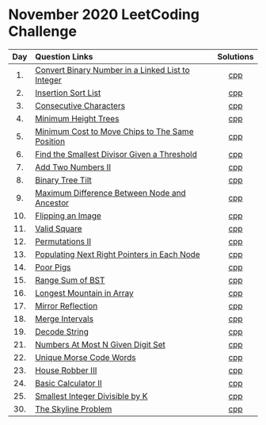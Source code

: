# November 2020 LeetCoding Challenge

| Day | Question Links                                                                                                                                                           |                                      Solutions                                       |
| :-: | :----------------------------------------------------------------------------------------------------------------------------------------------------------------------- | :----------------------------------------------------------------------------------: |
| 1.  | [Convert Binary Number in a Linked List to Integer](https://leetcode.com/explore/featured/card/november-leetcoding-challenge/564/week-1-november-1st-november-7th/3516/) | [cpp](./01.%20Convert%20Binary%20Number%20in%20a%20Linked%20List%20to%20Integer.cpp) |
| 2.  | [Insertion Sort List](https://leetcode.com/explore/challenge/card/november-leetcoding-challenge/564/week-1-november-1st-november-7th/3517/)                              |                      [cpp](./02.%20Insertion%20Sort%20List.cpp)                      |
| 3.  | [Consecutive Characters](https://leetcode.com/explore/challenge/card/november-leetcoding-challenge/564/week-1-november-1st-november-7th/3518/)                           |                     [cpp](./03.%20Consecutive%20Characters.cpp)                      |
| 4.  | [Minimum Height Trees](https://leetcode.com/explore/challenge/card/november-leetcoding-challenge/564/week-1-november-1st-november-7th/3519/)                             |                     [cpp](./04.%20Minimum%20Height%20Trees.cpp)                      |
| 5.  | [Minimum Cost to Move Chips to The Same Position](https://leetcode.com/explore/challenge/card/november-leetcoding-challenge/564/week-1-november-1st-november-7th/3520/)  |  [cpp](./05.%20Minimum%20Cost%20to%20Move%20Chips%20to%20The%20Same%20Position.cpp)  |
| 6.  | [Find the Smallest Divisor Given a Threshold](https://leetcode.com/explore/challenge/card/november-leetcoding-challenge/564/week-1-november-1st-november-7th/3521/)      |      [cpp](./06.%20Find%20the%20Smallest%20Divisor%20Given%20a%20Threshold.cpp)      |
| 7.  | [Add Two Numbers II](https://leetcode.com/explore/challenge/card/november-leetcoding-challenge/564/week-1-november-1st-november-7th/3522/)                               |                     [cpp](./07.%20Add%20Two%20Numbers%20II.cpp)                      |
| 8.  | [Binary Tree Tilt](https://leetcode.com/explore/challenge/card/november-leetcoding-challenge/565/week-2-november-8th-november-14th/3524/)                                |                       [cpp](./08.%20Binary%20Tree%20Tilt.cpp)                        |
| 9.  | [Maximum Difference Between Node and Ancestor](https://leetcode.com/explore/challenge/card/november-leetcoding-challenge/565/week-2-november-8th-november-14th/3524/)    |      [cpp](./09.%20Maximum%20Difference%20Between%20Node%20and%20Ancestor.cpp)       |
| 10. | [Flipping an Image](https://leetcode.com/explore/challenge/card/november-leetcoding-challenge/565/week-2-november-8th-november-14th/3526/)                               |                       [cpp](./10.%20Flipping%20an%20Image.cpp)                       |
| 11. | [Valid Square](https://leetcode.com/explore/featured/card/november-leetcoding-challenge/565/week-2-november-8th-november-14th/3527/)                                     |                          [cpp](./11.%20Valid%20Square.cpp)                           |
| 12. | [Permutations II](https://leetcode.com/explore/challenge/card/november-leetcoding-challenge/565/week-2-november-8th-november-14th/3528/)                                 |                         [cpp](./12.%20Permutations%20II.cpp)                         |
| 13. | [Populating Next Right Pointers in Each Node](https://leetcode.com/explore/challenge/card/november-leetcoding-challenge/565/week-2-november-8th-november-14th/3529/)     |      [cpp](./13.%20Populating%20Next%20Right%20Pointers%20in%20Each%20Node.cpp)      |
| 14. | [Poor Pigs](https://leetcode.com/explore/challenge/card/november-leetcoding-challenge/565/week-2-november-8th-november-14th/3530/)                                       |                            [cpp](./14.%20Poor%20Pigs.cpp)                            |
| 15. | [Range Sum of BST](https://leetcode.com/explore/featured/card/november-leetcoding-challenge/566/week-3-november-15th-november-21st/3532/)                                |                      [cpp](./15.%20Range%20Sum%20of%20BST.cpp)                       |
| 16. | [Longest Mountain in Array](https://leetcode.com/explore/featured/card/november-leetcoding-challenge/566/week-3-november-15th-november-21st/3533/)                       |                  [cpp](./16.%20Longest%20Mountain%20in%20Array.cpp)                  |
| 17. | [Mirror Reflection](https://leetcode.com/explore/challenge/card/november-leetcoding-challenge/566/week-3-november-15th-november-21st/3534/)                              |                        [cpp](./17.%20Mirror%20Reflection.cpp)                        |
| 18. | [Merge Intervals](https://leetcode.com/explore/challenge/card/november-leetcoding-challenge/566/week-3-november-15th-november-21st/3535/)                                |                         [cpp](./18.%20Merge%20Intervals.cpp)                         |
| 19. | [Decode String](https://leetcode.com/explore/challenge/card/november-leetcoding-challenge/566/week-3-november-15th-november-21st/3536/)                                  |                          [cpp](./19.%20Decode%20String.cpp)                          |
| 21. | [Numbers At Most N Given Digit Set](https://leetcode.com/explore/challenge/card/november-leetcoding-challenge/566/week-3-november-15th-november-21st/3538/)              |           [cpp](./21.%20Numbers%20At%20Most%20N%20Given%20Digit%20Set.cpp)           |
| 22. | [Unique Morse Code Words](https://leetcode.com/explore/challenge/card/november-leetcoding-challenge/567/week-4-november-22nd-november-28th/3540/)                        |                   [cpp](./22.%20Unique%20Morse%20Code%20Words.cpp)                   |
| 23. | [House Robber III](https://leetcode.com/explore/featured/card/november-leetcoding-challenge/567/week-4-november-22nd-november-28th/3541/)                                |                       [cpp](./23.%20House%20Robber%20III.cpp)                        |
| 24. | [Basic Calculator II](https://leetcode.com/explore/featured/card/november-leetcoding-challenge/567/week-4-november-22nd-november-28th/3542/)                             |                      [cpp](./24.%20Basic%20Calculator%20II.cpp)                      |
| 25. | [Smallest Integer Divisible by K](https://leetcode.com/explore/featured/card/november-leetcoding-challenge/567/week-4-november-22nd-november-28th/3543/)                 |              [cpp](./25.%20Smallest%20Integer%20Divisible%20by%20K.cpp)              |
| 30. | [The Skyline Problem](https://leetcode.com/explore/challenge/card/november-leetcoding-challenge/568/week-5-november-29th-november-30th/3549/)                            |                      [cpp](./30.%20The%20Skyline%20Problem.cpp)                      |
